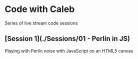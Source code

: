 # Code with Caleb
Series of live stream code sessions

## [Session 1](./Sessions/01 - Perlin in JS)
Playing with Perlin noise with JavaScript on an HTML5 canvas

